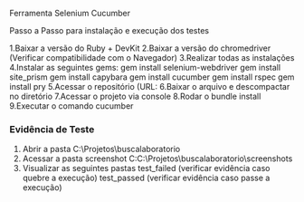 Ferramenta
Selenium Cucumber

Passo a Passo para instalação e execução dos testes 

1.Baixar a versão do Ruby + DevKit
2.Baixar a versão do chromedriver (Verificar compatibilidade com o Navegador)
3.Realizar todas as instalações
4.Instalar as seguintes gems:
gem  install selenium-webdriver
gem  install site_prism
gem  install capybara
gem  install cucumber
gem  install rspec
gem  install pry
5.Acessar o repositório (URL:
6.Baixar o arquivo e descompactar no diretório
7.Acessar o projeto via console
8.Rodar o bundle install
9.Executar o comando cucumber

### Evidência de Teste ####
1. Abrir a pasta C:\Projetos\buscalaboratorio
2. Acessar a pasta screenshot C:C:\Projetos\buscalaboratorio\screenshots
3. Visualizar as seguintes pastas
test_failed (verificar evidência caso quebre a execução)
test_passed (verificar evidência caso passe a execução)
